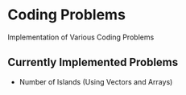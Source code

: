 # Coding Problems
Implementation of Various Coding Problems

## Currently Implemented Problems
- Number of Islands (Using Vectors and Arrays)